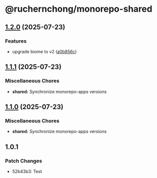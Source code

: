 # @ruchernchong/monorepo-shared

## [1.2.0](https://github.com/ruchernchong/monorepo-demo/compare/shared-v1.1.1...shared-v1.2.0) (2025-07-23)


### Features

* upgrade biome to v2 ([a0b856c](https://github.com/ruchernchong/monorepo-demo/commit/a0b856c67f5acc511e77fca4fde551df096e6043))

## [1.1.1](https://github.com/ruchernchong/monorepo-demo/compare/shared-v1.1.0...shared-v1.1.1) (2025-07-23)


### Miscellaneous Chores

* **shared:** Synchronize monorepo-apps versions

## [1.1.0](https://github.com/ruchernchong/monorepo-demo/compare/shared-v1.0.0...shared-v1.1.0) (2025-07-23)


### Miscellaneous Chores

* **shared:** Synchronize monorepo-apps versions

## 1.0.1

### Patch Changes

- 52b43b3: Test
